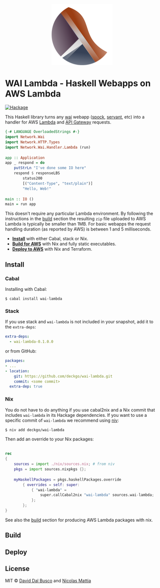 

<p align="center">
    <img src="assets/wai-lambda.png" alt="wai-lambda" width="200"/>
</p>

# WAI Lambda - Haskell Webapps on AWS Lambda

[![Hackage](https://img.shields.io/hackage/v/wai-lambda.svg)](https://hackage.haskell.org/package/wai-lambda)

This Haskell library turns any [wai] webapp ([spock], [servant], etc) into a
handler for AWS [Lambda][lambda] and [API Gateway][api-gateway] requests.

``` haskell
{-# LANGUAGE OverloadedStrings #-}
import Network.Wai
import Network.HTTP.Types
import Network.Wai.Handler.Lambda (run)

app :: Application
app _ respond = do
    putStrLn "I've done some IO here"
    respond $ responseLBS
        status200
        [("Content-Type", "text/plain")]
        "Hello, Web!"

main :: IO ()
main = run app
```

This doesn't require any particular Lambda environment. By following the
instructions in the [build](#build) section the resulting `zip` file uploaded
to AWS Lambda is typically be smaller than 1MB. For basic webapps the request
handling duration (as reported by AWS) is between 1 and 5 milliseconds.

* [**Install**](#install) with either Cabal, stack or Nix.
* [**Build for AWS**](#build) with Nix and fully static executables.
* [**Deploy to AWS**](#deploy) with Nix and Terraform.

## Install

### Cabal

Installing with Cabal:

``` shell
$ cabal install wai-lambda
```

### Stack

If you use stack and `wai-lambda` is not included in your snapshot, add it to
the `extra-deps`:

``` yaml
extra-deps:
  - wai-lambda-0.1.0.0
```

or from GitHub:

``` yaml
packages:
- ...
- location:
    git: https://github.com/deckgo/wai-lambda.git
    commit: <some commit>
  extra-dep: true
```

### Nix

You do not have to do anything if you use cabal2nix and a Nix commit that
includes `wai-lambda` in its Hackage dependencies. If you want to use a
specific commit of `wai-lambda` we recommend using [niv]:

``` shell
$ niv add deckgo/wai-lambda
```

Then add an override to your Nix packages:

``` nix

rec
{
    sources = import ./nix/sources.nix; # from niv
    pkgs = import sources.nixpkgs {};

    myHaskellPackages = pkgs.haskellPackages.override
        { overrides = self: super:
            { "wai-lambda" =
                super.callCabal2nix "wai-lambda" sources.wai-lambda;
            };
        };
}
```

See also the [build](#build) section for producing AWS Lambda packages with
nix.

## Build




## Deploy


## License

MIT © [David Dal Busco](mailto:david.dalbusco@outlook.com) and [Nicolas Mattia](mailto:nicolas@nmattia.com)

[wai]: https://www.stackage.org/package/wai
[spock]: https://www.spock.li/
[servant]: https://docs.servant.dev/en/stable/
[lambda]: https://aws.amazon.com/lambda/
[api-gateway]: https://aws.amazon.com/api-gateway/
[niv]: https://github.com/nmattia/niv
